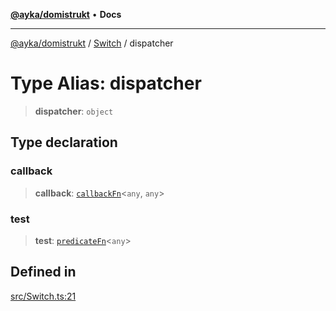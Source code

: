 [**@ayka/domistrukt**](../../../README.md) • **Docs**

***

[@ayka/domistrukt](../../../globals.md) / [Switch](../README.md) / dispatcher

# Type Alias: dispatcher

> **dispatcher**: `object`

## Type declaration

### callback

> **callback**: [`callbackFn`](callbackFn.md)\<`any`, `any`\>

### test

> **test**: [`predicateFn`](predicateFn.md)\<`any`\>

## Defined in

[src/Switch.ts:21](https://github.com/AndreyMork/domistrukt/blob/c8d404d2a2ad3b5db17fcead4d4e5821b1cc97ac/src/Switch.ts#L21)

